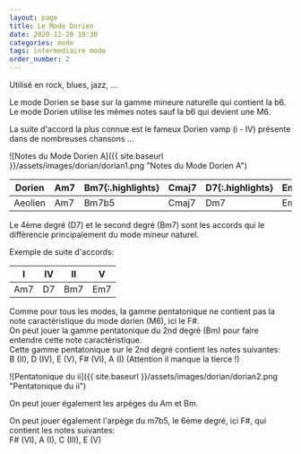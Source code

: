 ```yaml
---
layout: page
title: Le Mode Dorien
date: 2020-12-20 10:30
categories: mode
tags: intermediaire mode
order_number: 2
---
```


Utilisé en rock, blues, jazz, ...

Le mode Dorien se base sur la gamme mineure naturelle qui contient la b6. Le mode Dorien utilise les mêmes notes sauf la b6 qui devient une M6.

La suite d'accord la plus connue est le fameux Dorien vamp (i - IV) présente dans de nombreuses chansons ...

![Notes du Mode Dorien A]({{ site.baseurl }}/assets/images/dorian/dorian1.png "Notes du Mode Dorien A")

| Dorien  | Am7 | **Bm7**{:.highlights}   | Cmaj7 | **D7**{:.highlights}  | Em7 | **F#m7b5**{:.highlights} | Gmaj7 |
|---------|-----|-------------------------|-------|-----------------------|-----|--------------------------|-------|
| Aeolien | Am7 | Bm7b5                   | Cmaj7 | Dm7                   | Em7 | Fmaj7                    | G7    |

Le 4ème degré (D7) et le second degré (Bm7) sont les accords qui le diffèrencie principalement du mode mineur naturel.

Exemple de suite d'accords:

|  I  | IV |  II |  V  |
|-----|----|-----|-----|
| Am7 | D7 | Bm7 | Em7 |

Comme pour tous les modes, la gamme pentatonique ne contient pas la note caractéristique du mode dorien (M6), ici le F#.  
On peut jouer la gamme pentatonique du 2nd degré (Bm) pour faire entendre cette note caractéristique.  
Cette gamme pentatonique sur le 2nd degré contient les notes suivantes:  
B (II), D (IV), E (V), F# (VI), A (I) (Attention il manque la tierce !)

![Pentatonique du ii]({{ site.baseurl }}/assets/images/dorian/dorian2.png "Pentatonique du ii")

On peut jouer également les arpèges du Am et Bm.

On peut jouer également l'arpège du m7b5, le 6ème degré, ici F#, qui contient les notes suivantes:  
F# (VI), A (I), C (III), E (V)